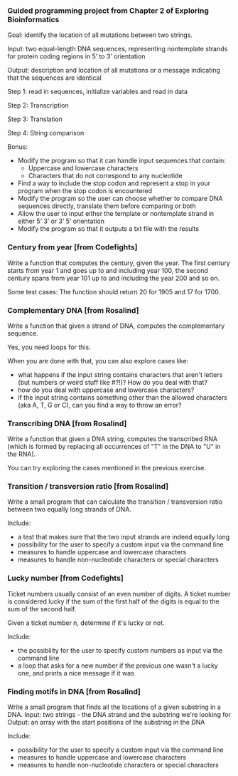 <h3>Guided programming project from Chapter 2 of Exploring Bioinformatics</h3>

Goal: identify the location of all mutations between two strings.

Input: two equal-length DNA sequences, representing nontemplate strands for protein coding regions in 5’ to 3’ orientation

Output: description and location of all mutations or a message indicating that the sequences are identical

Step 1: read in sequences, initialize variables and read in data

Step 2: Transcription

Step 3: Translation

Step 4: String comparison

Bonus:
-	Modify the program so that it can handle input sequences that contain:
    - Uppercase and lowercase characters
    - Characters that do not correspond to any nucleotide
-	Find a way to include the stop codon and represent a stop in your program when the stop codon is encountered
-	Modify the program so the user can choose whether to compare DNA sequences directly, translate them before comparing or both
-	Allow the user to input either the template or nontemplate strand in either 5’  3’ or 3’  5’ orientation
-	Modify the program so that it outputs a txt file with the results

<h3>Century from year [from Codefights]</h3>
Write a function that computes the century, given the year.
The first century starts from year 1 and goes up to and including year 100, the second century spans from year 101 up to and including the year 200 and so on.

Some test cases:
The function should return 20 for 1905 and 17 for 1700.

<h3>Complementary DNA [from Rosalind]</h3>
Write a function that given a strand of DNA, computes the complementary sequence.

Yes, you need loops for this.

When you are done with that, you can also explore cases like:
- what happens if the input string contains characters that aren't letters (but numbers or weird stuff like #?!)? How do you deal with that?
- how do you deal with uppercase and lowercase characters?
- if the input string contains something other than the allowed characters (aka A, T, G or C), can you find a way to throw an error? 

<h3>Transcribing DNA [from Rosalind]</h3>
Write a function that given a DNA string, computes the transcribed RNA (which is formed by replacing all occurrences of "T" in the DNA to "U" in the RNA).

You can try exploring the cases mentioned in the previous exercise.

### Transition / transversion ratio [from Rosalind]

Write a small program that can calculate the transition / transversion ratio between two equally long strands of DNA.

Include:
- a test that makes sure that the two input strands are indeed equally long
- possibility for the user to specify a custom input via the command line
- measures to handle uppercase and lowercase characters
- measures to handle non-nucleotide characters or special characters

### Lucky number [from Codefights]

Ticket numbers usually consist of an even number of digits. A ticket number is considered lucky if the sum of the first half of the digits is equal to the sum of the second half.  

Given a ticket number n, determine if it's lucky or not.

Include:
- the possibility for the user to specify custom numbers as input via the command line
- a loop that asks for a new number if the previous one wasn't a lucky one, and prints a nice message if it was

### Finding motifs in DNA [from Rosalind]

Write a small program that finds all the locations of a given substring in a DNA. 
Input: two strings - the DNA strand and the substring we're looking for
Output: an array with the start positions of the substring in the DNA

Include:
- possibility for the user to specify a custom input via the command line
- measures to handle uppercase and lowercase characters
- measures to handle non-nucleotide characters or special characters
